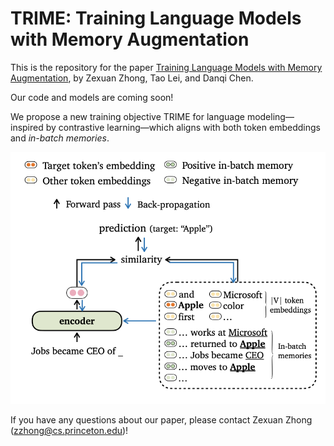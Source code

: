 # TRIME: Training Language Models with Memory Augmentation

This is the repository for the paper [Training Language Models with Memory Augmentation](https://github.com/princeton-nlp/TRIME/blob/main/paper/TRIME.pdf), by Zexuan Zhong, Tao Lei, and Danqi Chen.

Our code and models are coming soon!

We propose a new training objective TRIME for language modeling—inspired by contrastive learning—which aligns with both token embeddings and *in-batch memories*. 

<img src="images/method.png" width="600">

If you have any questions about our paper, please contact Zexuan Zhong (zzhong@cs.princeton.edu)!
